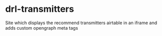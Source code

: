 # drl-transmitters
Site which displays the recommend transmitters airtable in an iframe and adds custom opengraph meta tags
